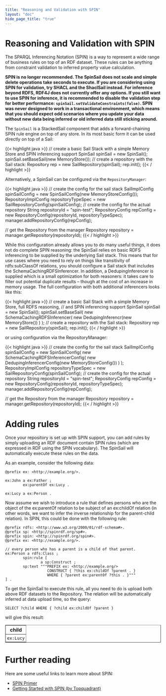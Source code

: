 ```yaml
---
title: "Reasoning and Validation with SPIN"
layout: "doc"
hide_page_title: "true"
---
```


# Reasoning and Validation with SPIN

The SPARQL Inferencing Notation (SPIN) is a way to represent a wide range of business rules on top of an RDF dataset. These rules can be anything from constraint validation to inferred property value calculation.

**SPIN is no longer recommended. The SpinSail does not scale and simple delete operations take seconds to execute. If you are considering using SPIN for validation, try SHACL and the ShaclSail instead. For inference beyond RDFS, RDF4J does not currently offer any options. If you still want to use SPIN for inference, it is recommended to disable the validation step for better performance: `spinSail.setValidateConstraints(false)`. SPIN was never designed to work in a transactional environment, which means that you should expect odd scenarios where you update your data without new data being inferred or old inferred data still sticking around.**

The `SpinSail` is a StackedSail component that adds a forward-chaining SPIN rule engine on top of any store. In its most basic form it can be used directly on top of a Sail:

{{< highlight java >}}
// create a basic Sail Stack with a simple Memory Store and SPIN inferencing support
SpinSail spinSail = new SpinSail();
spinSail.setBaseSail(new MemoryStore());
// create a repository with the Sail stack:
Repository rep = new SailRepository(spinSail);
rep.init();
{{< / highlight >}}

Alternatively, a SpinSail can be configured via the `RepositoryManager`:

{{< highlight java >}}
// create the config for the sail stack
SailImplConfig spinSailConfig = new SpinSailConfig(new MemoryStoreConfig());
RepositoryImplConfig repositoryTypeSpec = new SailRepositoryConfig(spinSailConfig);
// create the config for the actual repository
String repositoryId = "spin-test";
RepositoryConfig repConfig = new RepositoryConfig(repositoryId, repositoryTypeSpec);
manager.addRepositoryConfig(repConfig);

// get the Repository from the manager
Repository repository = manager.getRepository(repositoryId);
{{< / highlight >}}

While this configuration already allows you to do many useful things, it does not do complete SPIN reasoning: the SpinSail relies on basic RDFS inferencing to be supplied by the underlying Sail stack. This means that for use cases where you need to rely on things like transitivity of rdfs:subClassOf relations, you should configure a Sail stack that includes the SchemaCachingRDFSInferencer. In addition, a DedupingInferencer is supplied which is a small optimization for both reasoners: it takes care to filter out potential duplicate results – though at the cost of an increase in memory usage. The full configuration with both additional inferencers looks like this:

{{< highlight java >}}
// create a basic Sail Stack with a simple Memory Store, full RDFS reasoning,
// and SPIN inferencing support
SpinSail spinSail = new SpinSail();
spinSail.setBaseSail(
        new SchemaCachingRDFSInferencer(
               new DedupingInferencr(new MemoryStore())
        )
);
// create a repository with the Sail stack:
Repository rep = new SailRepository(spinSail);
rep.init();
{{< / highlight >}}

or using configuration via the RepositoryManager:

{{< highlight java >}}
// create the config for the sail stack
SailImplConfig spinSailConfig = new SpinSailConfig(
           new SchemaCachingRDFSInferencerConfig(
                 new DedupingInferencerConfig(new MemoryStoreConfig())
           )
);
RepositoryImplConfig repositoryTypeSpec = new SailRepositoryConfig(spinSailConfig);
// create the config for the actual repository
String repositoryId = "spin-test";
RepositoryConfig repConfig = new RepositoryConfig(repositoryId, repositoryTypeSpec);
manager.addRepositoryConfig(repConfig);

// get the Repository from the manager
Repository repository = manager.getRepository(repositoryId);
{{< / highlight >}}

# Adding rules

Once your repository is set up with SPIN support, you can add rules by simply uploading an RDF document contain SPIN rules (which are expressed in RDF using the SPIN vocabulary). The SpinSail will automatically execute these rules on the data.

As an example, consider the following data:

    @prefix ex: <http://example.org/>.

    ex:John a ex:Father ;
            ex:parentOf ex:Lucy .

    ex:Lucy a ex:Person .

Now assume we wish to introduce a rule that defines persons who are the object of the ex:parentOf relation to be subject of an ex:childOf relation (in other words, we want to infer the inverse relationship for the parent-child relation). In SPIN, this could be done with the following rule:

    @prefix rdfs: <http://www.w3.org/2000/01/rdf-schema#>.
    @prefix sp: <http://spinrdf.org/sp#>.
    @prefix spin: <http://spinrdf.org/spin#>.
    @prefix ex: <http://example.org/>.

    // every person who has a parent is a child of that parent.
    ex:Person a rdfs:Class ;
            spin:rule [
                    a sp:Construct ;
            sp:text """PREFIX ex: <http://example.org/>
                       CONSTRUCT { ?this ex:childOf ?parent . }
                       WHERE { ?parent ex:parentOf ?this . }"""
    ] .

To get the SpinSail to execute this rule, all you need to do is upload both above RDF datasets to the Repository. The relation will be automatically inferred at data upload time, so the query:

    SELECT ?child WHERE { ?child ex:childOf ?parent }

will give this result:
<table border=1>
<tr><th style="padding: 4px">child</th></tr>
<tr><td style="padding: 4px"><code>ex:Lucy</code></td></tr>
</table>

# Further reading

Here are some useful links to learn more about SPIN:

- [SPIN Primer](http://spinrdf.org/spinsquare.html)
- [Getting Started with SPIN (by Topquadrant)](http://www.topquadrant.com/spin/tutorial/)

